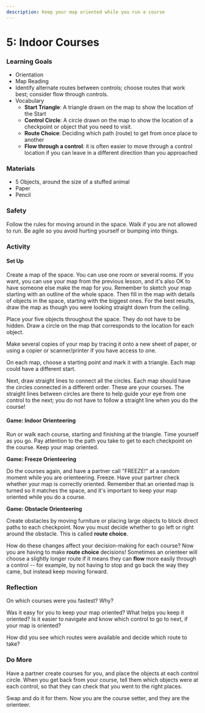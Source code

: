 ```yaml
---
description: Keep your map oriented while you run a course
---
```


# 5: Indoor Courses

### Learning Goals

* Orientation
* Map Reading
* Identify alternate routes between controls; choose routes that work best; consider flow through controls.
* Vocabulary
  * **Start Triangle**: A triangle drawn on the map to show the location of the Start
  * **Control Circle**: A circle drawn on the map to show the location of a checkpoint or object that you need to visit.
  * **Route Choice**: Deciding which path \(route\) to get from once place to another
  * **Flow through a control**: it is often easier to move through a control location if you can leave in a different direction than you approached

### **Materials**

* 5 Objects, around the size of a stuffed animal
* Paper
* Pencil

### Safety

Follow the rules for moving around in the space. Walk if you are not allowed to run. Be agile so you avoid hurting yourself or bumping into things.

### Activity

#### Set Up

Create a map of the space. You can use one room or several rooms. If you want, you can use your map from the previous lesson, and it's also OK to have someone else make the map for you. Remember to sketch your map starting with an outline of the whole space. Then fill in the map with details of objects in the space, starting with the biggest ones. For the best results, draw the map as though you were looking straight down from the ceiling. 

Place your five objects throughout the space. They do not have to be hidden. Draw a circle on the map that corresponds to the location for each object.

Make several copies of your map by tracing it onto a new sheet of paper, or using a copier or scanner/printer if you have access to one.

On each map, choose a starting point and mark it with a triangle. Each map could have a different start.

Next, draw straight lines to connect all the circles. Each map should have the circles connected in a different order. These are your courses. The straight lines between circles are there to help guide your eye from one control to the next; you do not have to follow a straight line when you do the course!

#### Game: Indoor Orienteering

Run or walk each course, starting and finishing at the triangle. Time yourself as you go. Pay attention to the path you take to get to each checkpoint on the course. Keep your map oriented.

**Game: Freeze Orienteering**

Do the courses again, and have a partner call "FREEZE!" at a random moment while you are orienteering. Freeze. Have your partner check whether your map is correctly oriented. Remember that an oriented map is turned so it matches the space, and it's important to keep your map oriented while you do a course.

**Game: Obstacle Orienteering**

Create obstacles by moving furniture or placing large objects to block direct paths to each checkpoint. Now you must decide whether to go left or right around the obstacle. This is called **route choice**.

How do these changes affect your decision-making for each course? Now you are having to make **route choice** decisions! Sometimes an orienteer will choose a slightly longer route if it means they can **flow** more easily through a control -- for example, by not having to stop and go back the way they came, but instead keep moving forward.

### Reflection

On which courses were you fastest? Why?

Was it easy for you to keep your map oriented? What helps you keep it oriented? Is it easier to navigate and know which control to go to next, if your map is oriented?

How did you see which routes were available and decide which route to take?

### Do More

Have a partner create courses for you, and place the objects at each control circle. When you get back from your course, tell them which objects were at each control, so that they can check that you went to the right places.

Swap and do it for them. Now you are the course setter, and they are the orienteer.

